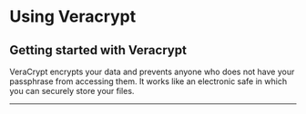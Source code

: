 # Using Veracrypt

## Getting started with Veracrypt

VeraCrypt encrypts your data and prevents anyone who does not have your passphrase from accessing them. It works like an electronic safe in which you can securely store your files.

***